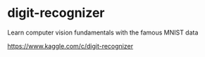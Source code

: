 # digit-recognizer
Learn computer vision fundamentals with the famous MNIST data

https://www.kaggle.com/c/digit-recognizer
